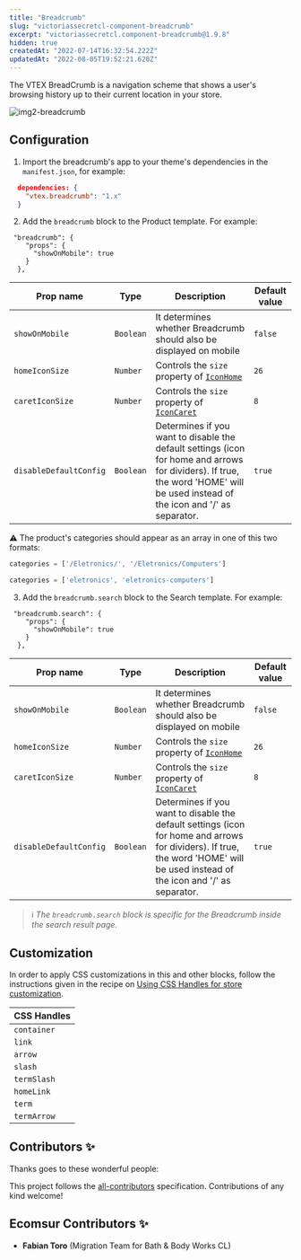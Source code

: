 ```yaml
---
title: "Breadcrumb"
slug: "victoriassecretcl-component-breadcrumb"
excerpt: "victoriassecretcl.component-breadcrumb@1.9.8"
hidden: true
createdAt: "2022-07-14T16:32:54.222Z"
updatedAt: "2022-08-05T19:52:21.620Z"
---
```

The VTEX BreadCrumb is a navigation scheme that shows a user's browsing history up to their current location in your store.

![img2-breadcrumb](https://user-images.githubusercontent.com/52087100/69836587-a4237380-1228-11ea-89c8-0f34cea3a96f.png)

## Configuration

1. Import the breadcrumb's app to your theme's dependencies in the `manifest.json`, for example:

```json
  dependencies: {
    "vtex.breadcrumb": "1.x"
  }
```

2. Add the `breadcrumb` block to the Product template. For example:

```
 "breadcrumb": {
    "props": {
      "showOnMobile": true
    }
  },
```

| Prop name    | Type            | Description    | Default value                                                                                                                               |
| ------------ | --------------- | --------------------------------------------------------------------------------------------------------------------------------------------- | ---------- | 
| `showOnMobile`        | `Boolean`       | It determines whether Breadcrumb should also be displayed on mobile          | `false`              |
| `homeIconSize`  | `Number`        | Controls the `size` property of [`IconHome`](https://github.com/vtex-apps/store-icons#icons)                                                                                                      | `26` |
| `caretIconSize` | `Number`        | Controls the `size` property of [`IconCaret`](https://github.com/vtex-apps/store-icons#icons)                                                                                                     | `8` |
| `disableDefaultConfig` | `Boolean` | Determines if you want to disable the default settings (icon for home and arrows for dividers). If true, the word 'HOME' will be used instead of the icon and '/' as separator.| `true` |

:warning: The product's categories should appear as an array in one of this two formats:

```javascript
categories = ['/Eletronics/', '/Eletronics/Computers']
```

```javascript
categories = ['eletronics', 'eletronics-computers']
```

3. Add the `breadcrumb.search` block to the Search template. For example:

```
 "breadcrumb.search": {
    "props": {
      "showOnMobile": true
    }
  },
```

| Prop name    | Type            | Description    | Default value                                                                                                                               |
| ------------ | --------------- | --------------------------------------------------------------------------------------------------------------------------------------------- | ---------- | 
| `showOnMobile`        | `Boolean`       | It determines whether Breadcrumb should also be displayed on mobile          | `false`              |
| `homeIconSize`  | `Number`        | Controls the `size` property of [`IconHome`](https://github.com/vtex-apps/store-icons#icons)                                                                                                      | `26` |
| `caretIconSize` | `Number`        | Controls the `size` property of [`IconCaret`](https://github.com/vtex-apps/store-icons#icons)                                                                                                     | `8` |
| `disableDefaultConfig` | `Boolean` | Determines if you want to disable the default settings (icon for home and arrows for dividers). If true, the word 'HOME' will be used instead of the icon and '/' as separator.| `true` |
> ℹ️ *The `breadcrumb.search` block is specific for the Breadcrumb inside the search result page.* 

## Customization

In order to apply CSS customizations in this and other blocks, follow the instructions given in the recipe on [Using CSS Handles for store customization](https://vtex.io/docs/recipes/style/using-css-handles-for-store-customization). 

| CSS Handles |
| ----------- | 
| `container` | 
| `link`      | 
| `arrow`     | 
| `slash`     |
| `termSlash` |
| `homeLink`  | 
| `term`      |
| `termArrow` |

## Contributors ✨

Thanks goes to these wonderful people:

<!-- ALL-CONTRIBUTORS-LIST:START - Do not remove or modify this section -->
<!-- prettier-ignore-start -->
<!-- markdownlint-disable -->
<!-- markdownlint-enable -->
<!-- prettier-ignore-end -->
<!-- ALL-CONTRIBUTORS-LIST:END -->

This project follows the [all-contributors](https://github.com/all-contributors/all-contributors) specification. Contributions of any kind welcome!

## Ecomsur Contributors ✨

- **Fabian Toro** (Migration Team for Bath & Body Works CL)